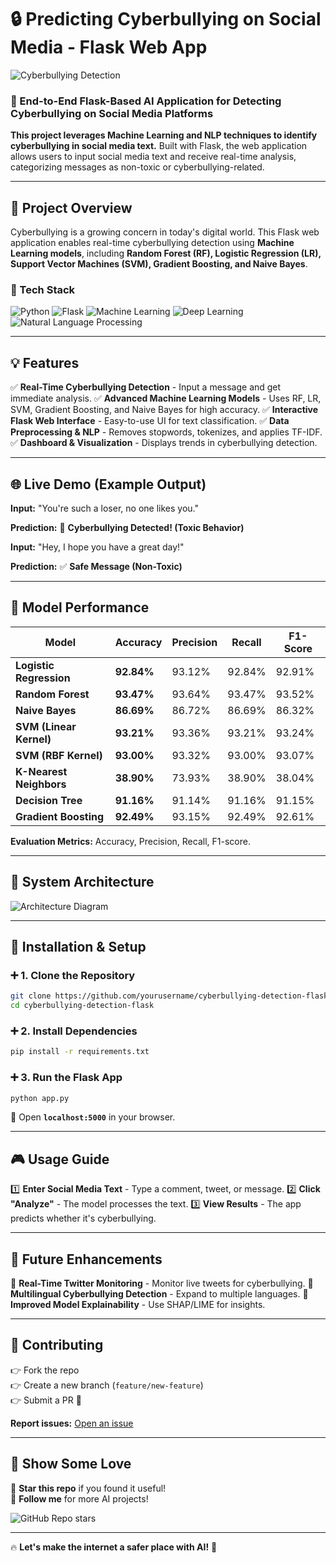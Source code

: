 # 🔒 Predicting Cyberbullying on Social Media - Flask Web App

![Cyberbullying Detection](https://dragon.online-convert.com/download-file/48fed1e4-cb25-4df2-9b78-0d2c245041ea/d3a94b5f-b97d-4941-8bf5-515cb5c59773)

### 🚀 End-to-End Flask-Based AI Application for Detecting Cyberbullying on Social Media Platforms

**This project leverages Machine Learning and NLP techniques to identify cyberbullying in social media text.** Built with Flask, the web application allows users to input social media text and receive real-time analysis, categorizing messages as non-toxic or cyberbullying-related.

---

## 📌 Project Overview

Cyberbullying is a growing concern in today's digital world. This Flask web application enables real-time cyberbullying detection using **Machine Learning models**, including **Random Forest (RF), Logistic Regression (LR), Support Vector Machines (SVM), Gradient Boosting, and Naive Bayes**.

### 🔧 Tech Stack

![Python](https://img.shields.io/badge/Python-3.10-blue?style=for-the-badge&logo=python)
![Flask](https://img.shields.io/badge/Flask-Backend-black?style=for-the-badge&logo=flask)
![Machine Learning](https://img.shields.io/badge/Machine_Learning-%E2%9C%94-purple?style=for-the-badge)
![Deep Learning](https://img.shields.io/badge/Deep_Learning-%E2%9C%94-red?style=for-the-badge)
![Natural Language Processing](https://img.shields.io/badge/NLP-%E2%9C%94-green?style=for-the-badge)

---

## 💡 Features

✅ **Real-Time Cyberbullying Detection** - Input a message and get immediate analysis.
✅ **Advanced Machine Learning Models** - Uses RF, LR, SVM, Gradient Boosting, and Naive Bayes for high accuracy.
✅ **Interactive Flask Web Interface** - Easy-to-use UI for text classification.
✅ **Data Preprocessing & NLP** - Removes stopwords, tokenizes, and applies TF-IDF.
✅ **Dashboard & Visualization** - Displays trends in cyberbullying detection.

---

## 🌐 Live Demo (Example Output)

**Input:** "You're such a loser, no one likes you."

**Prediction:** 🚨 **Cyberbullying Detected! (Toxic Behavior)**

**Input:** "Hey, I hope you have a great day!"

**Prediction:** ✅ **Safe Message (Non-Toxic)**

---

## 🌟 Model Performance

| Model                  | Accuracy  | Precision | Recall  | F1-Score |
|------------------------|----------|-----------|---------|----------|
| **Logistic Regression** | **92.84%** | 93.12%    | 92.84%  | 92.91%   |
| **Random Forest**      | **93.47%** | 93.64%    | 93.47%  | 93.52%   |
| **Naive Bayes**        | **86.69%** | 86.72%    | 86.69%  | 86.32%   |
| **SVM (Linear Kernel)** | **93.21%** | 93.36%    | 93.21%  | 93.24%   |
| **SVM (RBF Kernel)**    | **93.00%** | 93.32%    | 93.00%  | 93.07%   |
| **K-Nearest Neighbors** | **38.90%** | 73.93%    | 38.90%  | 38.04%   |
| **Decision Tree**      | **91.16%** | 91.14%    | 91.16%  | 91.15%   |
| **Gradient Boosting**  | **92.49%** | 93.15%    | 92.49%  | 92.61%   |

**Evaluation Metrics:** Accuracy, Precision, Recall, F1-score.

---

## 🎨 System Architecture

![Architecture Diagram](https://media.giphy.com/media/26gYDe3iQ5b87caLE/giphy.gif)

---

## 🔄 Installation & Setup

### ➕ 1. Clone the Repository
```bash
git clone https://github.com/yourusername/cyberbullying-detection-flask.git
cd cyberbullying-detection-flask
```

### ➕ 2. Install Dependencies
```bash
pip install -r requirements.txt
```

### ➕ 3. Run the Flask App
```bash
python app.py
```

📍 Open **`localhost:5000`** in your browser.

---

## 🎮 Usage Guide

1️⃣ **Enter Social Media Text** - Type a comment, tweet, or message.
2️⃣ **Click "Analyze"** - The model processes the text.
3️⃣ **View Results** - The app predicts whether it's cyberbullying.

---

## 🌌 Future Enhancements

🚀 **Real-Time Twitter Monitoring** - Monitor live tweets for cyberbullying.
🚀 **Multilingual Cyberbullying Detection** - Expand to multiple languages.
🚀 **Improved Model Explainability** - Use SHAP/LIME for insights.

---

## 💪 Contributing

👉 Fork the repo  
👉 Create a new branch (`feature/new-feature`)  
👉 Submit a PR 🎉  

**Report issues:** [Open an issue](https://github.com/yourusername/cyberbullying-detection-flask/issues)

---

## 🎉 Show Some Love

🌟 **Star this repo** if you found it useful!  
💬 **Follow me** for more AI projects!  

![GitHub Repo stars](https://img.shields.io/github/stars/yourusername/cyberbullying-detection-flask?style=social)  

---

🔥 **Let's make the internet a safer place with AI!** 🚀

